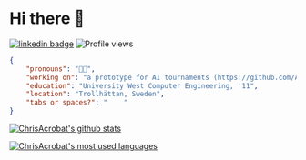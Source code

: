 # Hi there 👋
[![linkedin badge](https://img.shields.io/badge/Christoffer_Olofsson-LinkedIn?color=blue&&logo=linkedin)](https://www.linkedin.com/in/christofferolofsson/)
![Profile views](https://komarev.com/ghpvc/?username=ChrisAcrobat)

```json
{
	"pronouns": "👨‍💻",
	"working on": "a prototype for AI tournaments (https://github.com/AI-Tournaments)",
	"education": "University West Computer Engineering, '11",
	"location": "Trollhättan, Sweden",
	"tabs or spaces?": "	"
}
```
<!--
TODO:
<img width="800" height="220" src="https://streak-stats.demolab.com?user=ChrisAcrobat&theme=highcontrast&hide_border=true&border_radius=5&card_width=800">
<p align="center">
-->
[![ChrisAcrobat's github stats](https://github-readme-stats.vercel.app/api?username=ChrisAcrobat&count_private=true&show_icons=true)](github-readme-stats.vercel.app)

[![ChrisAcrobat's most used languages](https://github-readme-stats.vercel.app/api/top-langs?username=ChrisAcrobat&show_icons=true&layout=compact)](github-readme-stats.vercel.app)

<!--
- 🔭 I’m currently working on ...
- 🌱 I’m currently learning ...
- 👯 I’m looking to collaborate on ...
- 🤔 I’m looking for help with ...
- 💬 Ask me about ...
- 📫 How to reach me: ...
- 😄 Pronouns: ...
- ⚡ Fun fact: ...
-->
